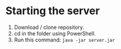 # Starting the server
1. Download / clone repository.
2. cd in the folder using PowerShell.
3. Run this command: ```java -jar server.jar```
